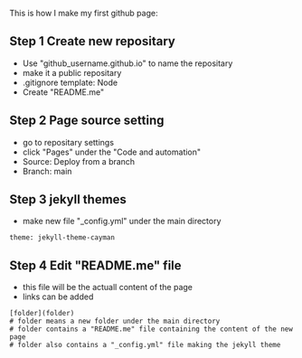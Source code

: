 This is how I make my first github page:

## Step 1 Create new repositary
- Use "github_username.github.io" to name the repositary
- make it a public repositary
- .gitignore template: Node
- Create "README.me"

## Step 2 Page source setting
- go to repositary settings
- click "Pages" under the "Code and automation"
- Source: Deploy from a branch
- Branch: main

## Step 3 jekyll themes
- make new file "_config.yml" under the main directory
```
theme: jekyll-theme-cayman
```

## Step 4 Edit "README.me" file
- this file will be the actuall content of the page
- links can be added
```
[folder](folder)
# folder means a new folder under the main directory
# folder contains a "README.me" file containing the content of the new page
# folder also contains a "_config.yml" file making the jekyll theme
```

